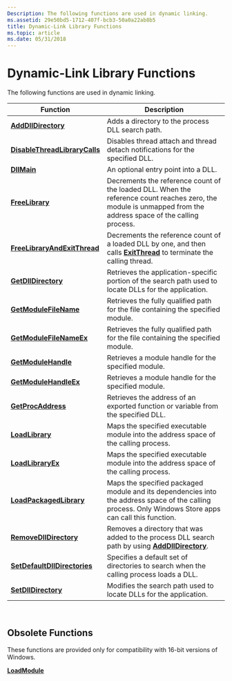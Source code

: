 ```yaml
---
Description: The following functions are used in dynamic linking.
ms.assetid: 29e50bd5-1712-407f-bcb3-50a0a22ab8b5
title: Dynamic-Link Library Functions
ms.topic: article
ms.date: 05/31/2018
---
```


# Dynamic-Link Library Functions

The following functions are used in dynamic linking.



| Function                                                       | Description                                                                                                                                                    |
|----------------------------------------------------------------|----------------------------------------------------------------------------------------------------------------------------------------------------------------|
| [**AddDllDirectory**](/windows/desktop/api/LibLoaderAPI/nf-libloaderapi-adddlldirectory)                     | Adds a directory to the process DLL search path.                                                                                                               |
| [**DisableThreadLibraryCalls**](/windows/win32/api/libloaderapi/nf-libloaderapi-disablethreadlibrarycalls) | Disables thread attach and thread detach notifications for the specified DLL.                                                                                  |
| [**DllMain**](dllmain.md)                                     | An optional entry point into a DLL.                                                                                                                            |
| [**FreeLibrary**](/windows/win32/api/libloaderapi/nf-libloaderapi-freelibrary)                             | Decrements the reference count of the loaded DLL. When the reference count reaches zero, the module is unmapped from the address space of the calling process. |
| [**FreeLibraryAndExitThread**](/windows/win32/api/libloaderapi/nf-libloaderapi-freelibraryandexitthread)   | Decrements the reference count of a loaded DLL by one, and then calls [**ExitThread**](/windows/desktop/api/processthreadsapi/nf-processthreadsapi-exitthread) to terminate the calling thread.                       |
| [**GetDllDirectory**](/windows/desktop/api/WinBase/nf-winbase-getdlldirectorya)                     | Retrieves the application-specific portion of the search path used to locate DLLs for the application.                                                         |
| [**GetModuleFileName**](/windows/win32/api/libloaderapi/nf-libloaderapi-getmodulefilenamea)                 | Retrieves the fully qualified path for the file containing the specified module.                                                                               |
| [**GetModuleFileNameEx**](/windows/desktop/api/psapi/nf-psapi-getmodulefilenameexa)            | Retrieves the fully qualified path for the file containing the specified module.                                                                               |
| [**GetModuleHandle**](/windows/win32/api/libloaderapi/nf-libloaderapi-getmodulehandlea)                     | Retrieves a module handle for the specified module.                                                                                                            |
| [**GetModuleHandleEx**](/windows/win32/api/libloaderapi/nf-libloaderapi-getmodulehandleexa)                 | Retrieves a module handle for the specified module.                                                                                                            |
| [**GetProcAddress**](/windows/win32/api/libloaderapi/nf-libloaderapi-getprocaddress)                       | Retrieves the address of an exported function or variable from the specified DLL.                                                                              |
| [**LoadLibrary**](/windows/win32/api/libloaderapi/nf-libloaderapi-loadlibrarya)                             | Maps the specified executable module into the address space of the calling process.                                                                            |
| [**LoadLibraryEx**](/windows/desktop/api/LibLoaderAPI/nf-libloaderapi-loadlibraryexa)                         | Maps the specified executable module into the address space of the calling process.                                                                            |
| [**LoadPackagedLibrary**](/windows/desktop/api/Winbase/nf-winbase-loadpackagedlibrary)             | Maps the specified packaged module and its dependencies into the address space of the calling process. Only Windows Store apps can call this function.         |
| [**RemoveDllDirectory**](/windows/desktop/api/LibLoaderAPI/nf-libloaderapi-removedlldirectory)               | Removes a directory that was added to the process DLL search path by using [**AddDllDirectory**](/windows/desktop/api/LibLoaderAPI/nf-libloaderapi-adddlldirectory).                                         |
| [**SetDefaultDllDirectories**](/windows/desktop/api/LibLoaderAPI/nf-libloaderapi-setdefaultdlldirectories)   | Specifies a default set of directories to search when the calling process loads a DLL.                                                                         |
| [**SetDllDirectory**](/windows/desktop/api/Winbase/nf-winbase-setdlldirectorya)                     | Modifies the search path used to locate DLLs for the application.                                                                                              |



 

## Obsolete Functions

These functions are provided only for compatibility with 16-bit versions of Windows.

[**LoadModule**](/windows/desktop/api/Winbase/nf-winbase-loadmodule)

 

 